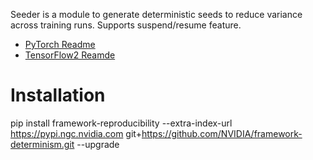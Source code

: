 Seeder is a module to generate deterministic seeds to reduce variance across training runs. Supports suspend/resume feature.

* [PyTorch Readme](./seeder_pyt.md)
* [TensorFlow2 Reamde](./seeder_tf2.md)

# Installation

pip install framework-reproducibility --extra-index-url https://pypi.ngc.nvidia.com git+https://github.com/NVIDIA/framework-determinism.git --upgrade
